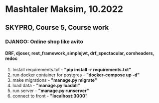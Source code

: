 # Mashtaler Maksim, 10.2022
## SKYPRO, Course 5, Course work
### DJANGO: Online shop like avito
#### DRF, djoser, rest_framework_simplejwt, drf_spectacular, corsheaders, redoc
 1) Install requirements.txt - **"pip install -r requirements.txt"**
 2) run docker container for postgres - **"docker-compose up -d"**
 3) make migrations - **"manage.py migrate"**
 4) load data - **"manage.py loadall"**
 5) run server - **"manage.py runserver"**
 6) connect to front - **"localhost:3000"**